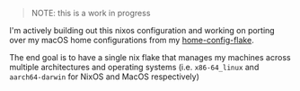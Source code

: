 > NOTE: this is a work in progress

I'm actively building out this nixos configuration and working on porting over
my macOS home configurations from my
[home-config-flake](https://github.com/alDuncanson/home-config-flake).

The end goal is to have a single nix flake that manages my machines across
multiple architectures and operating systems (i.e. `x86-64_linux` and
`aarch64-darwin` for NixOS and MacOS respectively)

